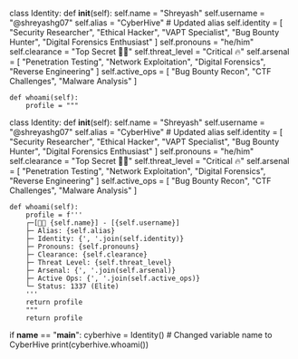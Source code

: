 class Identity:
    def __init__(self):
        self.name = "Shreyash"
        self.username = "@shreyashg07"
        self.alias = "CyberHive"  # Updated alias
        self.identity = [
            "Security Researcher",
            "Ethical Hacker",
            "VAPT Specialist",
            "Bug Bounty Hunter",
            "Digital Forensics Enthusiast"
        ]
        self.pronouns = "he/him"
        self.clearance = "Top Secret 🕵️‍♂️"
        self.threat_level = "Critical 🔥"
        self.arsenal = [
            "Penetration Testing",
            "Network Exploitation",
            "Digital Forensics",
            "Reverse Engineering"
        ]
        self.active_ops = [
            "Bug Bounty Recon",
            "CTF Challenges",
            "Malware Analysis"
        ]

    def whoami(self):
        profile = """
class Identity:
    def __init__(self):
        self.name = "Shreyash"
        self.username = "@shreyashg07"
        self.alias = "CyberHive"  # Updated alias
        self.identity = [
            "Security Researcher",
            "Ethical Hacker",
            "VAPT Specialist",
            "Bug Bounty Hunter",
            "Digital Forensics Enthusiast"
        ]
        self.pronouns = "he/him"
        self.clearance = "Top Secret 🕵️‍♂️"
        self.threat_level = "Critical 🔥"
        self.arsenal = [
            "Penetration Testing",
            "Network Exploitation",
            "Digital Forensics",
            "Reverse Engineering"
        ]
        self.active_ops = [
            "Bug Bounty Recon",
            "CTF Challenges",
            "Malware Analysis"
        ]

    def whoami(self):
        profile = f'''
        ┌─[👨‍💻 {self.name}] - [{self.username}]
        ├─ Alias: {self.alias}
        ├─ Identity: {', '.join(self.identity)}
        ├─ Pronouns: {self.pronouns}
        ├─ Clearance: {self.clearance}
        ├─ Threat Level: {self.threat_level}
        ├─ Arsenal: {', '.join(self.arsenal)}
        ├─ Active Ops: {', '.join(self.active_ops)}
        └─ Status: 1337 (Elite)
        '''
        return profile
        """
        return profile


if __name__ == "__main__":
    cyberhive = Identity()  # Changed variable name to CyberHive
    print(cyberhive.whoami())
